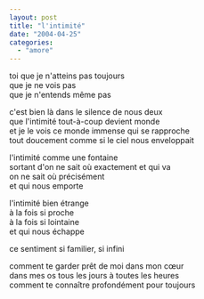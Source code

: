 ```yaml
---
layout: post
title: "l'intimité"
date: "2004-04-25"
categories:
  - "amore"
---
```


toi que je n'atteins pas toujours  
que je ne vois pas  
que je n'entends même pas  

c'est bien là dans le silence de nous deux  
que l'intimité tout-à-coup devient monde  
et je le vois ce monde immense qui se rapproche  
tout doucement comme si le ciel nous enveloppait  

l'intimité comme une fontaine  
sortant d'on ne sait où exactement et qui va  
on ne sait où précisément  
et qui nous emporte  

l'intimité bien étrange   
à la fois si proche  
à la fois si lointaine  
et qui nous échappe  

ce sentiment si familier, si infini  

comment te garder prêt de moi dans mon cœur  
dans mes os tous les jours à toutes les heures  
comment te connaître profondément pour toujours  

